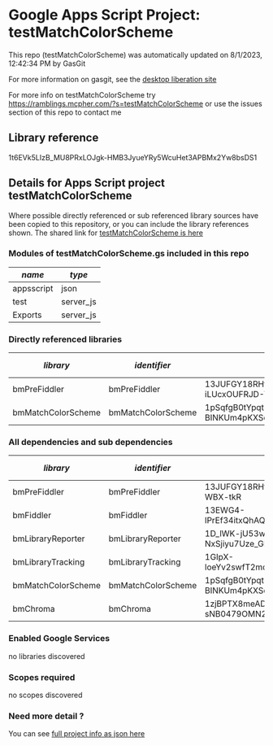 # Google Apps Script Project: testMatchColorScheme
This repo (testMatchColorScheme) was automatically updated on 8/1/2023, 12:42:34 PM by GasGit

For more information on gasgit, see the [desktop liberation site](https://ramblings.mcpher.com/drive-sdk-and-github/migrategasgit/ "desktop liberation")

For more info on testMatchColorScheme try https://ramblings.mcpher.com/?s=testMatchColorScheme or use the issues section of this repo to contact me
## Library reference
1t6EVk5LIzB_MU8PRxLOJgk-HMB3JyueYRy5WcuHet3APBMx2Yw8bsDS1


## Details for Apps Script project testMatchColorScheme
Where possible directly referenced or sub referenced library sources have been copied to this repository, or you can include the library references shown. 
The shared link for [testMatchColorScheme is here](https://script.google.com/d/1t6EVk5LIzB_MU8PRxLOJgk-HMB3JyueYRy5WcuHet3APBMx2Yw8bsDS1/edit?usp=sharing "open in the GAS IDE")

### Modules of testMatchColorScheme.gs included in this repo
*name*|*type*
--- | --- 
appsscript| json
test| server_js
Exports| server_js
### Directly referenced libraries
*library*|*identifier*|*key*|*version*|*dev mode*|*source*|
--- | --- | --- | --- | --- | --- 
bmPreFiddler| bmPreFiddler|13JUFGY18RHfjjuKmIRRfvmGlCYrEkEtN6uUm-iLUcxOUFRJD-WBX-tkR|34|no|[here](libraries/bmPreFiddler "library source")
bmMatchColorScheme| bmMatchColorScheme|1pSqfgB0tYpqtncEen_wyEcXiwMvivpNgOl_Umz_5u-BINKUm4pKXSqhp|1|no|[here](libraries/bmMatchColorScheme "library source")
### All dependencies and sub dependencies
*library*|*identifier*|*key*|*version*|*dev mode*|*source*|
--- | --- | --- | --- | --- | --- 
bmPreFiddler| bmPreFiddler|13JUFGY18RHfjjuKmIRRfvmGlCYrEkEtN6uUm-iLUcxOUFRJD-WBX-tkR|34|no|[here](libraries/bmPreFiddler "library source")
bmFiddler| bmFiddler|13EWG4-lPrEf34itxQhAQ7b9JEbmCBfO8uE4Mhr99CHi3Pw65oxXtq-rU|29|no|[here](libraries/bmFiddler "library source")
bmLibraryReporter| bmLibraryReporter|1D_lWK-jU53wxMA2-NxSjiyu7Uze_GDDqBKTsQnCgPhyUmmSLv0bfTNPX|14|no|[here](libraries/bmLibraryReporter "library source")
bmLibraryTracking| bmLibraryTracking|1GIpX-loeYv2swfT2mcYCUvduAXtoYdzenzIYXt4M_1YLmlN7eMrO1h_P|7|no|[here](libraries/bmLibraryTracking "library source")
bmMatchColorScheme| bmMatchColorScheme|1pSqfgB0tYpqtncEen_wyEcXiwMvivpNgOl_Umz_5u-BINKUm4pKXSqhp|1|no|[here](libraries/bmMatchColorScheme "library source")
bmChroma| bmChroma|1zjBPTX8meADK6W2tbw-sNB0479OMN2hhT1O5MGna7v5liAj7paj-W8QE|3|no|[here](libraries/bmChroma "library source")
### Enabled Google Services
no libraries discovered
### Scopes required
no scopes discovered
### Need more detail ?
You can see [full project info as json here](info.json)
